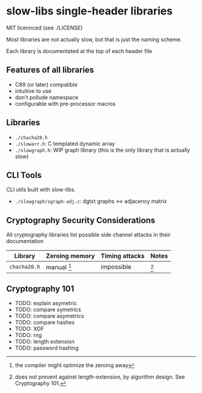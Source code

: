 # slow-libs single-header libraries
MIT licennced  (see ./LICENSE)

Most libraries are not actually slow, but that is just the naming scheme.

Each library is documentated at the top of each header file

## Features of all libraries
- C89 (or later) compatible
- intuitive to use
- don't pollude namespace
- configurable with pre-processor macros


## Libraries
- `./chacha20.h`
- `./slowarr.h`: C templated dynamic array
- `./slowgraph.h`: WIP graph library (this is the only library that is actually slow)


## CLI Tools
CLI utils built with slow-libs.

- `./slowgraph/sgraph-adj.c`: dgtxt graphs <-> adjacency matrix


## Cryptography Security Considerations
All cryptography libraries list possible side channel attacks in their documentation

| Library      | Zeroing memory | Timing attacks | Notes |
| ------------ | -------------- | -------------- | ----- |
| `chacha20.h` | manual [^1]    | impossible     | [^2]  |

[^1]: the compiler might optimize the zeroing away
[^2]: does not prevent against length-extension, by algorithm design. See Cryptography 101.


## Cryptography 101
- TODO: explain asymetric
- TODO: compare symetrics
- TODO: compare asymetrics
- TODO: compare hashes
- TODO: XOF
- TODO: rng
- TODO: length extension
- TODO: password hashing
